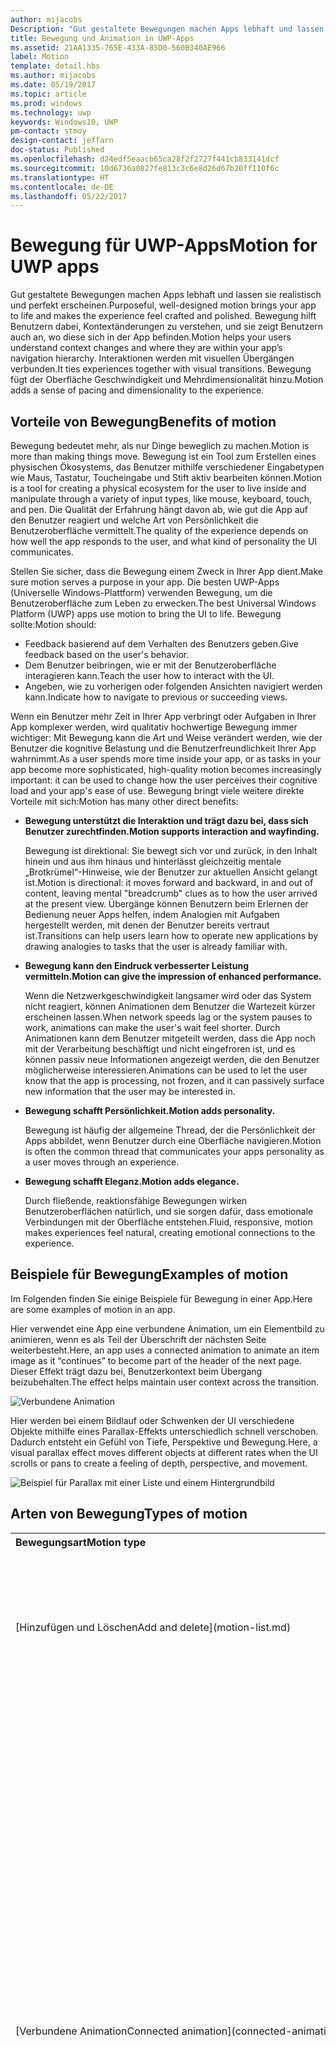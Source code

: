 ```yaml
---
author: mijacobs
Description: "Gut gestaltete Bewegungen machen Apps lebhaft und lassen sie realistisch und perfekt erscheinen. Helfen Sie Benutzern dabei, Kontextänderungen zu verstehen, und verbinden Sie Interaktionen mit visuellen Übergängen."
title: Bewegung und Animation in UWP-Apps
ms.assetid: 21AA1335-765E-433A-85D8-560B340AE966
label: Motion
template: detail.hbs
ms.author: mijacobs
ms.date: 05/19/2017
ms.topic: article
ms.prod: windows
ms.technology: uwp
keywords: Windows10, UWP
pm-contact: stmoy
design-contact: jeffarn
doc-status: Published
ms.openlocfilehash: d24edf5eaacb65ca28f2f2727f441cb833141dcf
ms.sourcegitcommit: 10d6736a0827fe813c3c6e8d26d67b20ff110f6c
ms.translationtype: HT
ms.contentlocale: de-DE
ms.lasthandoff: 05/22/2017
---
```

# <a name="motion-for-uwp-apps"></a><span data-ttu-id="5f1e8-105">Bewegung für UWP-Apps</span><span class="sxs-lookup"><span data-stu-id="5f1e8-105">Motion for UWP apps</span></span>

<link rel="stylesheet" href="https://az835927.vo.msecnd.net/sites/uwp/Resources/css/custom.css">

<span data-ttu-id="5f1e8-106">Gut gestaltete Bewegungen machen Apps lebhaft und lassen sie realistisch und perfekt erscheinen.</span><span class="sxs-lookup"><span data-stu-id="5f1e8-106">Purposeful, well-designed motion brings your app to life and makes the experience feel crafted and polished.</span></span> <span data-ttu-id="5f1e8-107">Bewegung hilft Benutzern dabei, Kontextänderungen zu verstehen, und sie zeigt Benutzern auch an, wo diese sich in der App befinden.</span><span class="sxs-lookup"><span data-stu-id="5f1e8-107">Motion helps your users understand context changes and where they are within your app’s navigation hierarchy.</span></span> <span data-ttu-id="5f1e8-108">Interaktionen werden mit visuellen Übergängen verbunden.</span><span class="sxs-lookup"><span data-stu-id="5f1e8-108">It ties experiences together with visual transitions.</span></span> <span data-ttu-id="5f1e8-109">Bewegung fügt der Oberfläche Geschwindigkeit und Mehrdimensionalität hinzu.</span><span class="sxs-lookup"><span data-stu-id="5f1e8-109">Motion adds a sense of pacing and dimensionality to the experience.</span></span>

## <a name="benefits-of-motion"></a><span data-ttu-id="5f1e8-110">Vorteile von Bewegung</span><span class="sxs-lookup"><span data-stu-id="5f1e8-110">Benefits of motion</span></span>

<span data-ttu-id="5f1e8-111">Bewegung bedeutet mehr, als nur Dinge beweglich zu machen.</span><span class="sxs-lookup"><span data-stu-id="5f1e8-111">Motion is more than making things move.</span></span> <span data-ttu-id="5f1e8-112">Bewegung ist ein Tool zum Erstellen eines physischen Ökosystems, das Benutzer mithilfe verschiedener Eingabetypen wie Maus, Tastatur, Toucheingabe und Stift aktiv bearbeiten können.</span><span class="sxs-lookup"><span data-stu-id="5f1e8-112">Motion is a tool for creating a physical ecosystem for the user to live inside and manipulate through a variety of input types, like mouse, keyboard, touch, and pen.</span></span> <span data-ttu-id="5f1e8-113">Die Qualität der Erfahrung hängt davon ab, wie gut die App auf den Benutzer reagiert und welche Art von Persönlichkeit die Benutzeroberfläche vermittelt.</span><span class="sxs-lookup"><span data-stu-id="5f1e8-113">The quality of the experience depends on how well the app responds to the user, and what kind of personality the UI communicates.</span></span>

<span data-ttu-id="5f1e8-114">Stellen Sie sicher, dass die Bewegung einem Zweck in Ihrer App dient.</span><span class="sxs-lookup"><span data-stu-id="5f1e8-114">Make sure motion serves a purpose in your app.</span></span> <span data-ttu-id="5f1e8-115">Die besten UWP-Apps (Universelle Windows-Plattform) verwenden Bewegung, um die Benutzeroberfläche zum Leben zu erwecken.</span><span class="sxs-lookup"><span data-stu-id="5f1e8-115">The best Universal Windows Platform (UWP) apps use motion to bring the UI to life.</span></span> <span data-ttu-id="5f1e8-116">Bewegung sollte:</span><span class="sxs-lookup"><span data-stu-id="5f1e8-116">Motion should:</span></span>

- <span data-ttu-id="5f1e8-117">Feedback basierend auf dem Verhalten des Benutzers geben.</span><span class="sxs-lookup"><span data-stu-id="5f1e8-117">Give feedback based on the user's behavior.</span></span>
- <span data-ttu-id="5f1e8-118">Dem Benutzer beibringen, wie er mit der Benutzeroberfläche interagieren kann.</span><span class="sxs-lookup"><span data-stu-id="5f1e8-118">Teach the user how to interact with the UI.</span></span>
- <span data-ttu-id="5f1e8-119">Angeben, wie zu vorherigen oder folgenden Ansichten navigiert werden kann.</span><span class="sxs-lookup"><span data-stu-id="5f1e8-119">Indicate how to navigate to previous or succeeding views.</span></span>

<span data-ttu-id="5f1e8-120">Wenn ein Benutzer mehr Zeit in Ihrer App verbringt oder Aufgaben in Ihrer App komplexer werden, wird qualitativ hochwertige Bewegung immer wichtiger: Mit Bewegung kann die Art und Weise verändert werden, wie der Benutzer die kognitive Belastung und die Benutzerfreundlichkeit Ihrer App wahrnimmt.</span><span class="sxs-lookup"><span data-stu-id="5f1e8-120">As a user spends more time inside your app, or as tasks in your app become more sophisticated, high-quality motion becomes increasingly important: it can be used to change how the user perceives their cognitive load and your app's ease of use.</span></span> <span data-ttu-id="5f1e8-121">Bewegung bringt viele weitere direkte Vorteile mit sich:</span><span class="sxs-lookup"><span data-stu-id="5f1e8-121">Motion has many other direct benefits:</span></span>

- **<span data-ttu-id="5f1e8-122">Bewegung unterstützt die Interaktion und trägt dazu bei, dass sich Benutzer zurechtfinden.</span><span class="sxs-lookup"><span data-stu-id="5f1e8-122">Motion supports interaction and wayfinding.</span></span>**

    <span data-ttu-id="5f1e8-123">Bewegung ist direktional: Sie bewegt sich vor und zurück, in den Inhalt hinein und aus ihm hinaus und hinterlässt gleichzeitig mentale „Brotkrümel“-Hinweise, wie der Benutzer zur aktuellen Ansicht gelangt ist.</span><span class="sxs-lookup"><span data-stu-id="5f1e8-123">Motion is directional: it moves forward and backward, in and out of content, leaving mental "breadcrumb" clues as to how the user arrived at the present view.</span></span> <span data-ttu-id="5f1e8-124">Übergänge können Benutzern beim Erlernen der Bedienung neuer Apps helfen, indem Analogien mit Aufgaben hergestellt werden, mit denen der Benutzer bereits vertraut ist.</span><span class="sxs-lookup"><span data-stu-id="5f1e8-124">Transitions can help users learn how to operate new applications by drawing analogies to tasks that the user is already familiar with.</span></span>

- **<span data-ttu-id="5f1e8-125">Bewegung kann den Eindruck verbesserter Leistung vermitteln.</span><span class="sxs-lookup"><span data-stu-id="5f1e8-125">Motion can give the impression of enhanced performance.</span></span>**

    <span data-ttu-id="5f1e8-126">Wenn die Netzwerkgeschwindigkeit langsamer wird oder das System nicht reagiert, können Animationen dem Benutzer die Wartezeit kürzer erscheinen lassen.</span><span class="sxs-lookup"><span data-stu-id="5f1e8-126">When network speeds lag or the system pauses to work, animations can make the user's wait feel shorter.</span></span> <span data-ttu-id="5f1e8-127">Durch Animationen kann dem Benutzer mitgeteilt werden, dass die App noch mit der Verarbeitung beschäftigt und nicht eingefroren ist, und es können passiv neue Informationen angezeigt werden, die den Benutzer möglicherweise interessieren.</span><span class="sxs-lookup"><span data-stu-id="5f1e8-127">Animations can be used to let the user know that the app is processing, not frozen, and it can passively surface new information that the user may be interested in.</span></span>

- **<span data-ttu-id="5f1e8-128">Bewegung schafft Persönlichkeit.</span><span class="sxs-lookup"><span data-stu-id="5f1e8-128">Motion adds personality.</span></span>**

    <span data-ttu-id="5f1e8-129">Bewegung ist häufig der allgemeine Thread, der die Persönlichkeit der Apps abbildet, wenn Benutzer durch eine Oberfläche navigieren.</span><span class="sxs-lookup"><span data-stu-id="5f1e8-129">Motion is often the common thread that communicates your apps personality as a user moves through an experience.</span></span>

- **<span data-ttu-id="5f1e8-130">Bewegung schafft Eleganz.</span><span class="sxs-lookup"><span data-stu-id="5f1e8-130">Motion adds elegance.</span></span>**

    <span data-ttu-id="5f1e8-131">Durch fließende, reaktionsfähige Bewegungen wirken Benutzeroberflächen natürlich, und sie sorgen dafür, dass emotionale Verbindungen mit der Oberfläche entstehen.</span><span class="sxs-lookup"><span data-stu-id="5f1e8-131">Fluid, responsive, motion makes experiences feel natural, creating emotional connections to the experience.</span></span>

## <a name="examples-of-motion"></a><span data-ttu-id="5f1e8-132">Beispiele für Bewegung</span><span class="sxs-lookup"><span data-stu-id="5f1e8-132">Examples of motion</span></span>

<span data-ttu-id="5f1e8-133">Im Folgenden finden Sie einige Beispiele für Bewegung in einer App.</span><span class="sxs-lookup"><span data-stu-id="5f1e8-133">Here are some examples of motion in an app.</span></span>

<span data-ttu-id="5f1e8-134">Hier verwendet eine App eine verbundene Animation, um ein Elementbild zu animieren, wenn es als Teil der Überschrift der nächsten Seite weiterbesteht.</span><span class="sxs-lookup"><span data-stu-id="5f1e8-134">Here, an app uses a connected animation to animate an item image as it “continues” to become part of the header of the next page.</span></span> <span data-ttu-id="5f1e8-135">Dieser Effekt trägt dazu bei, Benutzerkontext beim Übergang beizubehalten.</span><span class="sxs-lookup"><span data-stu-id="5f1e8-135">The effect helps maintain user context across the transition.</span></span>

![Verbundene Animation](images/connected-animations/example.gif)

<span data-ttu-id="5f1e8-137">Hier werden bei einem Bildlauf oder Schwenken der UI verschiedene Objekte mithilfe eines Parallax-Effekts unterschiedlich schnell verschoben. Dadurch entsteht ein Gefühl von Tiefe, Perspektive und Bewegung.</span><span class="sxs-lookup"><span data-stu-id="5f1e8-137">Here, a visual parallax effect moves different objects at different rates when the UI scrolls or pans to create a feeling of depth, perspective, and movement.</span></span>

![Beispiel für Parallax mit einer Liste und einem Hintergrundbild](images/_Parallax_v2.gif)


## <a name="types-of-motion"></a><span data-ttu-id="5f1e8-139">Arten von Bewegung</span><span class="sxs-lookup"><span data-stu-id="5f1e8-139">Types of motion</span></span>

<table>
    <tr>
        <th align="left"><span data-ttu-id="5f1e8-140">Bewegungsart</span><span class="sxs-lookup"><span data-stu-id="5f1e8-140">Motion type</span></span></th>
        <th align="left"><span data-ttu-id="5f1e8-141">Beschreibung</span><span class="sxs-lookup"><span data-stu-id="5f1e8-141">Description</span></span></th>
    </tr>
    <tr>
        <td>[<span data-ttu-id="5f1e8-142">Hinzufügen und Löschen</span><span class="sxs-lookup"><span data-stu-id="5f1e8-142">Add and delete</span></span>](motion-list.md)
        </td>
        <td><span data-ttu-id="5f1e8-143">Mit Listenanimationen können Sie einzelne oder mehrere Elemente in einer Sammlung wie z. B. einem Fotoalbum oder einer Liste mit Suchergebnissen einfügen oder entfernen.</span><span class="sxs-lookup"><span data-stu-id="5f1e8-143">List animations let you insert or remove single or multiple items from a collection, such as a photo album or a list of search results.</span></span>
        </td>
    </tr>
    <tr>
        <td>[<span data-ttu-id="5f1e8-144">Verbundene Animation</span><span class="sxs-lookup"><span data-stu-id="5f1e8-144">Connected animation</span></span>](connected-animation.md)
        </td>
        <td><span data-ttu-id="5f1e8-145">Mit verbundenen Animationen können Sie eine dynamische und ansprechende Navigationsfunktionalität erstellen, indem Sie den Übergang eines Elements zwischen zwei verschiedenen Ansichten animieren.</span><span class="sxs-lookup"><span data-stu-id="5f1e8-145">Connected animations let you create a dynamic and compelling navigation experience by animating the transition of an element between two different views.</span></span> <span data-ttu-id="5f1e8-146">So können Benutzer den Kontext beibehalten, und es entsteht Kontinuität zwischen den Ansichten.</span><span class="sxs-lookup"><span data-stu-id="5f1e8-146">This helps the user maintain their context and provides continuity between the views.</span></span> <span data-ttu-id="5f1e8-147">In einer verbundenen Animation scheint ein Element zwischen zwei Ansichten weiterzubestehen, während sich der UI-Inhalt ändert. Dabei fliegt das Element von seinem Standort in der Quellansicht über den Bildschirm zu seinem Ziel in der neuen Ansicht herüber.</span><span class="sxs-lookup"><span data-stu-id="5f1e8-147">In a connected animation, an element appears to “continue” between two views during a change in UI content, flying across the screen from its location in the source view to its destination in the new view.</span></span> <span data-ttu-id="5f1e8-148">Dadurch wird der gemeinsame Inhalt zwischen den beiden Ansichten unterstrichen, und es entsteht ein schöner, dynamischer Effekt als Teil eines Übergangs.</span><span class="sxs-lookup"><span data-stu-id="5f1e8-148">This emphasizes the common content in between the views and creates a beautiful and dynamic effect as part of a transition.</span></span> 
        </td>
    </tr>
    <tr>
        <td>[<span data-ttu-id="5f1e8-149">Inhaltsübergang</span><span class="sxs-lookup"><span data-stu-id="5f1e8-149">Content transition</span></span>](content-transition-animations.md)
        </td>
        <td><span data-ttu-id="5f1e8-150">Mithilfe von Inhaltsübergangsanimationen können Sie den Inhalt eines Bildschirmbereichs ändern und gleichzeitig den Container oder Hintergrund unverändert lassen.</span><span class="sxs-lookup"><span data-stu-id="5f1e8-150">Content transition animations let you change the content of an area of the screen while keeping the container or background constant.</span></span> <span data-ttu-id="5f1e8-151">Neuer Inhalt wird eingeblendet.</span><span class="sxs-lookup"><span data-stu-id="5f1e8-151">New content fades in.</span></span> <span data-ttu-id="5f1e8-152">Muss vorhandener Inhalt ersetzt werden, wird dieser Inhalt ausgeblendet.</span><span class="sxs-lookup"><span data-stu-id="5f1e8-152">If there is existing content to be replaced, that content fades out.</span></span>
        </td>
    </tr>
    <tr>
        <td>[<span data-ttu-id="5f1e8-153">Drill</span><span class="sxs-lookup"><span data-stu-id="5f1e8-153">Drill</span></span>](https://docs.microsoft.com/uwp/api/windows.ui.xaml.media.animation.drillinthemeanimation)
        </td>
        <td><span data-ttu-id="5f1e8-154">Verwenden Sie eine Drill-in-Animation, wenn ein Benutzer in einer logischen Hierarchie in Vorwärtsrichtung navigiert, beispielsweise von einer Masterliste zu einer Detailseite.</span><span class="sxs-lookup"><span data-stu-id="5f1e8-154">Use a drill-in animation when a user navigates forward in a logical hierarchy, like from a master list to a detail page.</span></span> <span data-ttu-id="5f1e8-155">Verwenden Sie eine Drill-out-Animation, wenn ein Benutzer in einer logischen Hierarchie in Rückwärtsrichtung navigiert, wie von einer Detailseite zu einer Masterseite.</span><span class="sxs-lookup"><span data-stu-id="5f1e8-155">Use a drill-out animation when a user navigates backward in a logical hierarchy, like from a detail page to a master page.</span></span>
        </td>
    </tr>
    <tr>
        <td>[<span data-ttu-id="5f1e8-156">Ein- und Ausblenden</span><span class="sxs-lookup"><span data-stu-id="5f1e8-156">Fade</span></span>](motion-fade.md)
        </td>
        <td><span data-ttu-id="5f1e8-157">Verwenden Sie Ein- und Ausblendungsanimationen, um Elemente anzuzeigen oder nicht anzuzeigen.</span><span class="sxs-lookup"><span data-stu-id="5f1e8-157">Use fade animations to bring items into a view or to take items out of a view.</span></span> <span data-ttu-id="5f1e8-158">Die beiden üblichen Animationen dieser Art sind das Einblenden und das Ausblenden.</span><span class="sxs-lookup"><span data-stu-id="5f1e8-158">The two common fade animations are fade-in and fade-out.</span></span>
        </td>
    </tr>
        <tr>
        <td>[<span data-ttu-id="5f1e8-159">Parallax</span><span class="sxs-lookup"><span data-stu-id="5f1e8-159">Parallax</span></span>](parallax.md)
        </td>
        <td><span data-ttu-id="5f1e8-160">Ein visueller Parallax-Effekt hilft dabei, ein Gefühl von Tiefe, Perspektive und Bewegung zu erzeugen.</span><span class="sxs-lookup"><span data-stu-id="5f1e8-160">A visual parallax effect helps create a feeling of depth, perspective, and movement.</span></span> <span data-ttu-id="5f1e8-161">Dieser Effekt wird erzielt, indem bei einem Bildlauf oder Schwenken der UI verschiedene Objekte unterschiedlich schnell verschoben werden.</span><span class="sxs-lookup"><span data-stu-id="5f1e8-161">It achieves this effect by moving different objects at different rates when the UI scrolls or pans.</span></span>
        </td>
    </tr> 
    <tr>
        <td>[<span data-ttu-id="5f1e8-162">Feedback durch Drücken</span><span class="sxs-lookup"><span data-stu-id="5f1e8-162">Press feedback</span></span>](motion-pointer.md)
        </td>
        <td><span data-ttu-id="5f1e8-163">Zeigerdruckanimationen stellen visuelles Feedback für Benutzer bereit, wenn diese auf ein Element tippen.</span><span class="sxs-lookup"><span data-stu-id="5f1e8-163">Pointer press animations provide users with visual feedback when the user taps on an item.</span></span> <span data-ttu-id="5f1e8-164">Bei der Animation für „Zeiger nach unten“ wird das gedrückte Element leicht verkleinert und geneigt. Sie wird wiedergegeben, wenn erstmalig auf ein Element getippt wird.</span><span class="sxs-lookup"><span data-stu-id="5f1e8-164">The pointer down animation slightly shrinks and tilts the pressed item, and plays when an item is first tapped.</span></span> <span data-ttu-id="5f1e8-165">Die Animation für „Zeiger nach oben“, mit der der ursprüngliche Zustand des Elements wiederhergestellt wird, wird beim Loslassen des Zeigers wiedergegeben.</span><span class="sxs-lookup"><span data-stu-id="5f1e8-165">The pointer up animation, which restores the item to its original position, is played when the user releases the pointer.</span></span>
        </td>
    </tr>
</table>
